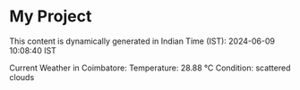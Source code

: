 # My Project

This content is dynamically generated in Indian Time (IST): 2024-06-09 10:08:40 IST


Current Weather in Coimbatore:
Temperature: 28.88 °C
Condition: scattered clouds
